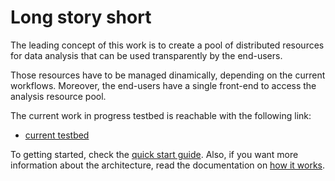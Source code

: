 # Long story short

The leading concept of this work is to create a pool of distributed resources for data analysis
that can be used transparently by the end-users.

Those resources have to be managed dinamically, depending on the current workflows. Moreover,
the end-users have a single front-end to access the analysis resource pool.

The current work in progress testbed is reachable with the following link:

- [current testbed](https://cms-it-hub.cloud.cnaf.infn.it)

To getting started, check the [quick start guide](tutorials/dask_init.md). Also,
if you want more information about the architecture, read the documentation on [how it works](how_it_works/components.md).
